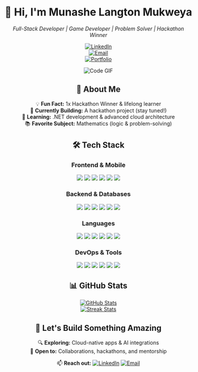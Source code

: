 <div align="center">

# 👋 Hi, I'm Munashe Langton Mukweya  
*Full-Stack Developer | Game Developer | Problem Solver | Hackathon Winner*

[![LinkedIn](https://img.shields.io/badge/LinkedIn-2291d6?style=for-the-badge&logo=linkedin&logoColor=white)](https://www.linkedin.com/in/munashe-l-mukweya)  
[![Email](https://img.shields.io/badge/Email-2291d6?style=for-the-badge&logo=chrome&logoColor=white)](mailto:munashemukweya2022@gmail.com)  
[![Portfolio](https://img.shields.io/badge/Portfolio-2291d6?style=for-the-badge&logo=chrome&logoColor=white)](https://munashemukweya.com)

![Code GIF](https://media.giphy.com/media/L1R1tvI9svkIWwpVYr/giphy.gif)

## 👋 About Me  
💡 **Fun Fact:** 1x Hackathon Winner & lifelong learner  
🔨 **Currently Building:** A hackathon project (stay tuned!)  
🧠 **Learning:** .NET development & advanced cloud architecture  
📚 **Favorite Subject:** Mathematics (logic & problem-solving)  

## 🛠 Tech Stack  

### Frontend & Mobile  
<p>
  <img src="https://img.shields.io/badge/React-2291d6?style=for-the-badge&logo=react&logoColor=white">
  <img src="https://img.shields.io/badge/Next.js-2291d6?style=for-the-badge&logo=next.js&logoColor=white">
  <img src="https://img.shields.io/badge/Angular-2291d6?style=for-the-badge&logo=angular&logoColor=white">
  <img src="https://img.shields.io/badge/Tailwind_CSS-2291d6?style=for-the-badge&logo=tailwind-css&logoColor=white">
  <img src="https://img.shields.io/badge/HTML5-2291d6?style=for-the-badge&logo=html5&logoColor=white">
  <img src="https://img.shields.io/badge/CSS3-2291d6?style=for-the-badge&logo=css3&logoColor=white">
</p>

### Backend & Databases  
<p>
  <img src="https://img.shields.io/badge/Node.js-2291d6?style=for-the-badge&logo=node.js&logoColor=white">
  <img src="https://img.shields.io/badge/Django-2291d6?style=for-the-badge&logo=django&logoColor=white">
  <img src="https://img.shields.io/badge/MongoDB-2291d6?style=for-the-badge&logo=mongodb&logoColor=white">
  <img src="https://img.shields.io/badge/PostgreSQL-2291d6?style=for-the-badge&logo=postgresql&logoColor=white">
  <img src="https://img.shields.io/badge/MySQL-2291d6?style=for-the-badge&logo=mysql&logoColor=white">
  <img src="https://img.shields.io/badge/Supabase-2291d6?style=for-the-badge&logo=supabase&logoColor=white">
</p>

### Languages  
<p>
  <img src="https://img.shields.io/badge/Python-2291d6?style=for-the-badge&logo=python&logoColor=white">
  <img src="https://img.shields.io/badge/JavaScript-2291d6?style=for-the-badge&logo=javascript&logoColor=white">
  <img src="https://img.shields.io/badge/TypeScript-2291d6?style=for-the-badge&logo=typescript&logoColor=white">
  <img src="https://img.shields.io/badge/C++-2291d6?style=for-the-badge&logo=c%2B%2B&logoColor=white">
  <img src="https://img.shields.io/badge/Java-2291d6?style=for-the-badge&logo=java&logoColor=white">
  <img src="https://img.shields.io/badge/C%23-2291d6?style=for-the-badge&logo=c-sharp&logoColor=white">
</p>

### DevOps & Tools  
<p>
  <img src="https://img.shields.io/badge/AWS-2291d6?style=for-the-badge&logo=amazon-aws&logoColor=white">
  <img src="https://img.shields.io/badge/Docker-2291d6?style=for-the-badge&logo=docker&logoColor=white">
  <img src="https://img.shields.io/badge/Git-2291d6?style=for-the-badge&logo=git&logoColor=white">
  <img src="https://img.shields.io/badge/Linux-2291d6?style=for-the-badge&logo=linux&logoColor=white">
  <img src="https://img.shields.io/badge/VS_Code-2291d6?style=for-the-badge&logo=visual-studio-code&logoColor=white">
  <img src="https://img.shields.io/badge/Splunk-2291d6?style=for-the-badge&logo=splunk&logoColor=white">
</p>

## 📊 GitHub Stats  
[![GitHub Stats](https://github-readme-stats.vercel.app/api?username=Langton49&show_icons=true&theme=radical)](https://github.com/Langton49)  
[![Streak Stats](https://github-readme-streak-stats.herokuapp.com/?user=Langton49&theme=radical)](https://github.com/Langton49)  

## 🚀 Let's Build Something Amazing  
🔍 **Exploring:** Cloud-native apps & AI integrations  
🤝 **Open to:** Collaborations, hackathons, and mentorship  

📫 **Reach out:** 
[![LinkedIn](https://img.shields.io/badge/LinkedIn-2291d6?style=for-the-badge&logo=linkedin&logoColor=white)](https://www.linkedin.com/in/munashe-mukweya) 
[![Email](https://img.shields.io/badge/Email-2291d6?style=for-the-badge&logo=gmail&logoColor=white)](mailto:munashemukweya2022@gmail.com)

</div>
